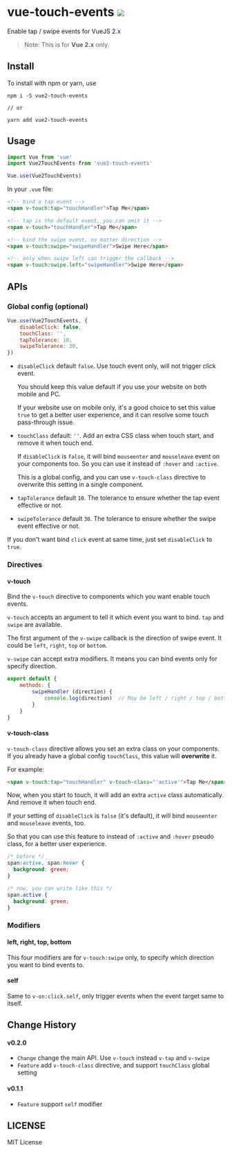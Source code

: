 # vue-touch-events  [![](https://img.shields.io/npm/v/vue2-touch-events.svg)](https://www.npmjs.com/package/vue2-touch-events)
Enable tap / swipe events for VueJS 2.x

> Note: This is for **Vue 2.x** only.

## Install 

To install with npm or yarn, use 

```shell
npm i -S vue2-touch-events

// or

yarn add vue2-touch-events
```

## Usage

```js
import Vue from 'vue'
import Vue2TouchEvents from 'vue2-touch-events'

Vue.use(Vue2TouchEvents)
```

In your `.vue` file:

```html
<!-- bind a tap event -->
<span v-touch:tap="touchHandler">Tap Me</span>

<!-- tap is the default event, you can omit it -->
<span v-touch="touchHandler">Tap Me</span>

<!-- bind the swipe event, no matter direction -->
<span v-touch:swipe="swipeHandler">Swipe Here</span>

<!-- only when swipe left can trigger the callback -->
<span v-touch:swipe.left="swipeHandler">Swipe Here</span>
```


## APIs

### Global config (optional)

```js
Vue.use(Vue2TouchEvents, {
    disableClick: false,
    touchClass: '',
    tapTolerance: 10,
    swipeTolerance: 30,
})
```


* `disableClick` default `false`. Use touch event only, will not trigger click event. 

    You should keep this value default if you use your website on both mobile and PC.

    If your website use on mobile only, it's a good choice to set this value `true` to get a better user experience, and it can resolve some touch pass-through issue.

* `touchClass`  default: `''`. Add an extra CSS class when touch start, and remove it when touch end. 

    If `disableClick` is `false`, it will bind `mouseenter` and `mouseleave` event on your components too. So you can use it instead of `:hover` and `:active`.

    This is a global config, and you can use `v-touch-class` directive to overwrite this setting in a single component.
    
* `tapTolerance` default `10`. The tolerance to ensure whether the tap event effective or not.
* `swipeTolerance` default `30`. The tolerance to ensure whether the swipe event effective or not.

If you don't want bind `click` event at same time, just set `disableClick` to `true`.

### Directives

#### v-touch
Bind the `v-touch` directive to components which you want enable touch events. 

`v-touch` accepts an argument to tell it which event you want to bind. `tap` and `swipe` are available.



The first argument of the `v-swipe` callback is the direction of swipe event. It could be `left`, `right`, `top` or `bottom`.

`v-swipe` can accept extra modifiers. It means you can bind events only for specify direction.

```js
export default {
    methods: {
        swipeHandler (direction) {
            console.log(direction)  // May be left / right / top / bottom
        }
    }
}
```

#### v-touch-class

`v-touch-class` directive allows you set an extra class on your components. If you already have a global config `touchClass`, this value will **overwrite** it.

For example:

```html
<span v-touch:tap="touchHandler" v-touch-class="'active'">Tap Me</span>
```

Now, when you start to touch, it will add an extra `active` class automatically. And remove it when touch end.

If your setting of `disableClick` is `false` (it's default), it will bind `mouseenter` and `mouseleave` events, too.

So that you can use this feature to instead of `:active` and `:hover` pseudo class, for a better user experience.

```css
/* before */
span:active, span:hover {
  background: green;
}

/* now, you can write like this */
span.active {
  background: green;
}
```

### Modifiers

#### left, right, top, bottom
This four modifiers are for `v-touch:swipe` only, to specify which direction you want to bind events to.

#### self

Same to `v-on:click.self`, only trigger events when the event target same to itself.

## Change History

#### v0.2.0
* `Change` change the main API. Use `v-touch` instead `v-tap` and `v-swipe`
* `Feature` add `v-touch-class` directive, and support `touchClass` global setting

#### v0.1.1
* `Feature` support `self` modifier


## LICENSE

MIT License

